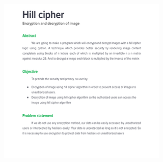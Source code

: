 <img src="https://github.com/ahmedrohailawan/Hill___Cipher/blob/main/readme__files/pg1.png" width="900" height="500"><br/><br/>
